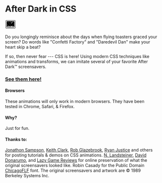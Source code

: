 # After Dark in CSS

![After Dark Icon](img/after-dark-icon.png)

Do you longingly reminisce about the days when flying toasters graced your screen? Do words like "Confetti Factory" and "Daredevil Dan" make your heart skip a beat?

If so, then never fear --- CSS is here! Using modern CSS techniques like animations and transforms, we can imitate several of your favorite After Dark™ screensavers.

### [See them here!](http://bryanbraun.github.io/after-dark-css/)

#### Browsers

These animations will only work in modern browsers. They have been tested in Chrome, Safari, & Firefox.

#### Why?

Just for fun. 

#### Thanks to:

[Jonathon Sampson](https://twitter.com/jonathansampson), [Keith Clark](http://codepen.io/keithclark/), [Rob Glazebrook](http://www.cssnewbie.com/pure-css-bouncing-ball), [Ryan Justice](http://ned.highline.edu/~ryan-j/200/final/) and others for posting tutorials & demos on CSS animations.
[N. Landsteiner](http://www.masswerk.at/flyer/), [David Donarumo](http://www.youtube.com/watch?v=M1w1SQ3ezh8), and [Lazy Game Reviews](http://www.youtube.com/watch?v=ANnYbX54oU4) for online preservation of what the original screensavers looked like.
Robin Casady for the Public Domain [ChicagoFLF](http://christtrekker.users.sourceforge.net/fnt/chicago.shtml) font.
The original screensavers and artwork are © 1989 Berkeley Systems Inc.